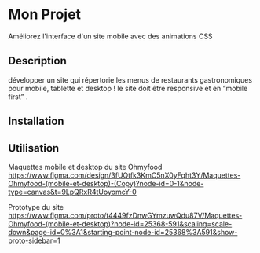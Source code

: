# Mon Projet

Améliorez l'interface d'un site mobile avec des animations CSS

## Description

développer un site qui répertorie les menus de restaurants gastronomiques pour mobile, tablette et desktop !
 le site doit être responsive et en “mobile first” .

## Installation

## Utilisation
Maquettes mobile et desktop du site Ohmyfood
https://www.figma.com/design/3fUQtfk3KmC5nX0yFqht3Y/Maquettes-Ohmyfood-(mobile-et-desktop)-(Copy)?node-id=0-1&node-type=canvas&t=9LpQRxR4tUoyomcY-0

Prototype du site
https://www.figma.com/proto/t4449fzDnwGYmzuwQdu87V/Maquettes-Ohmyfood-(mobile-et-desktop)?node-id=25368-591&scaling=scale-down&page-id=0%3A1&starting-point-node-id=25368%3A591&show-proto-sidebar=1
